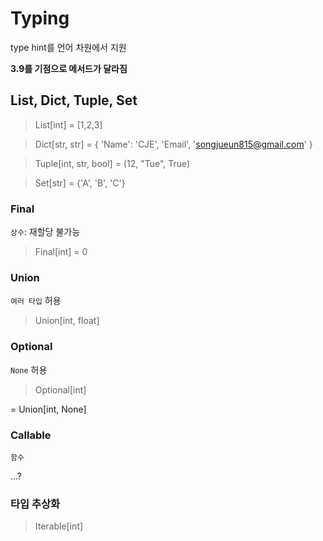 # Typing

type hint를 언어 차원에서 지원

**3.9를 기점으로 메서드가 달라짐**

## List, Dict, Tuple, Set

> List[int] = [1,2,3]

> Dict[str, str] = { 'Name': 'CJE', 'Email', 'songjueun815@gmail.com' }

> Tuple[int, str, bool] = (12, "Tue", True)

> Set[str] = {'A', 'B', 'C'}

### Final

`상수`: 재할당 불가능

> Final[int] = 0

### Union

`여러 타입` 허용

> Union[int, float]

### Optional

`None` 허용

> Optional[int]

= Union[int, None]

### Callable

`함수`

...?

### 타입 추상화

> Iterable[int]